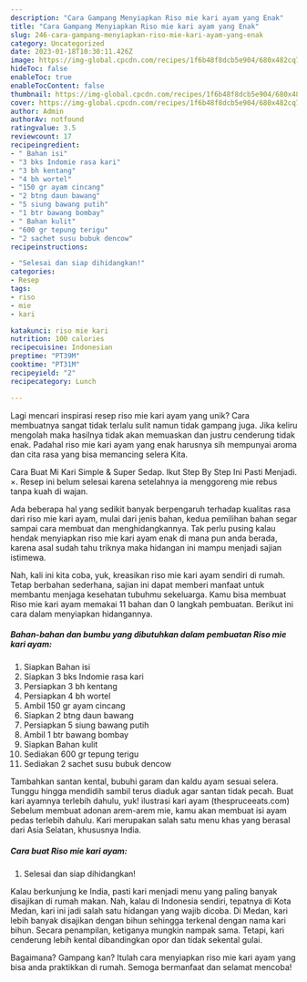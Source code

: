 ```yaml
---
description: "Cara Gampang Menyiapkan Riso mie kari ayam yang Enak"
title: "Cara Gampang Menyiapkan Riso mie kari ayam yang Enak"
slug: 246-cara-gampang-menyiapkan-riso-mie-kari-ayam-yang-enak
category: Uncategorized
date: 2023-01-18T10:30:11.426Z
image: https://img-global.cpcdn.com/recipes/1f6b48f8dcb5e904/680x482cq70/riso-mie-kari-ayam-foto-resep-utama.jpg
hideToc: false
enableToc: true
enableTocContent: false
thumbnail: https://img-global.cpcdn.com/recipes/1f6b48f8dcb5e904/680x482cq70/riso-mie-kari-ayam-foto-resep-utama.jpg
cover: https://img-global.cpcdn.com/recipes/1f6b48f8dcb5e904/680x482cq70/riso-mie-kari-ayam-foto-resep-utama.jpg
author: Admin
authorAv: notfound
ratingvalue: 3.5
reviewcount: 17
recipeingredient:
- " Bahan isi"
- "3 bks Indomie rasa kari"
- "3 bh kentang"
- "4 bh wortel"
- "150 gr ayam cincang"
- "2 btng daun bawang"
- "5 siung bawang putih"
- "1 btr bawang bombay"
- " Bahan kulit"
- "600 gr tepung terigu"
- "2 sachet susu bubuk dencow"
recipeinstructions:

- "Selesai dan siap dihidangkan!"
categories:
- Resep
tags:
- riso
- mie
- kari

katakunci: riso mie kari 
nutrition: 100 calories
recipecuisine: Indonesian
preptime: "PT39M"
cooktime: "PT31M"
recipeyield: "2"
recipecategory: Lunch

---
```





Lagi mencari inspirasi resep riso mie kari ayam yang unik? Cara membuatnya sangat tidak terlalu sulit namun tidak gampang juga. Jika keliru mengolah maka hasilnya tidak akan memuaskan dan justru cenderung tidak enak. Padahal riso mie kari ayam yang enak harusnya sih mempunyai aroma dan cita rasa yang bisa memancing selera Kita.





Cara Buat Mi Kari Simple &amp; Super Sedap. Ikut Step By Step Ini Pasti Menjadi. ×. Resep ini belum selesai karena setelahnya ia menggoreng mie rebus tanpa kuah di wajan.

Ada beberapa hal yang sedikit banyak berpengaruh terhadap kualitas rasa dari riso mie kari ayam, mulai dari jenis bahan, kedua pemilihan bahan segar sampai cara membuat dan menghidangkannya. Tak perlu pusing kalau hendak menyiapkan riso mie kari ayam enak di mana pun anda berada, karena asal sudah tahu triknya maka hidangan ini mampu menjadi sajian istimewa.






Nah, kali ini kita coba, yuk, kreasikan riso mie kari ayam sendiri di rumah. Tetap berbahan sederhana, sajian ini dapat memberi manfaat untuk membantu menjaga kesehatan tubuhmu sekeluarga. Kamu bisa membuat Riso mie kari ayam memakai 11 bahan dan 0 langkah pembuatan. Berikut ini cara dalam menyiapkan hidangannya.

<!--inarticleads1-->

##### Bahan-bahan dan bumbu yang dibutuhkan dalam pembuatan Riso mie kari ayam:

1. Siapkan  Bahan isi
1. Siapkan 3 bks Indomie rasa kari
1. Persiapkan 3 bh kentang
1. Persiapkan 4 bh wortel
1. Ambil 150 gr ayam cincang
1. Siapkan 2 btng daun bawang
1. Persiapkan 5 siung bawang putih
1. Ambil 1 btr bawang bombay
1. Siapkan  Bahan kulit
1. Sediakan 600 gr tepung terigu
1. Sediakan 2 sachet susu bubuk dencow


Tambahkan santan kental, bubuhi garam dan kaldu ayam sesuai selera. Tunggu hingga mendidih sambil terus diaduk agar santan tidak pecah. Buat kari ayamnya terlebih dahulu, yuk! ilustrasi kari ayam (thespruceeats.com) Sebelum membuat adonan arem-arem mie, kamu akan membuat isi ayam pedas terlebih dahulu. Kari merupakan salah satu menu khas yang berasal dari Asia Selatan, khususnya India. 

<!--inarticleads2-->

##### Cara buat Riso mie kari ayam:


1. Selesai dan siap dihidangkan!

Kalau berkunjung ke India, pasti kari menjadi menu yang paling banyak disajikan di rumah makan. Nah, kalau di Indonesia sendiri, tepatnya di Kota Medan, kari ini jadi salah satu hidangan yang wajib dicoba. Di Medan, kari lebih banyak disajikan dengan bihun sehingga terkenal dengan nama kari bihun. Secara penampilan, ketiganya mungkin nampak sama. Tetapi, kari cenderung lebih kental dibandingkan opor dan tidak sekental gulai. 

Bagaimana? Gampang kan? Itulah cara menyiapkan riso mie kari ayam yang bisa anda praktikkan di rumah. Semoga bermanfaat dan selamat mencoba!
